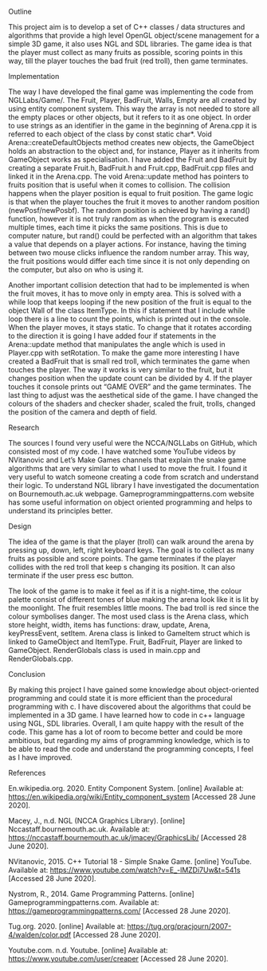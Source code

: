 
Outline

This project aim is to develop a set of C++ classes / data structures and algorithms that provide a high level OpenGL object/scene management for a simple 3D game, it also uses NGL and SDL libraries. The game idea is that the player must collect as many fruits as possible, scoring points in this way, till the player touches the bad fruit (red troll), then game terminates. 

Implementation

The way I have developed the final game was implementing the code from NGLLabs/Game/. The Fruit, Player, BadFruit, Walls, Empty are all created by using entity component system. This way the array is not needed to store all the empty places or other objects, but it refers to it as one object. In order to use strings as an identifier in the game in the beginning of Arena.cpp it is referred to each object of the class by const static char*. Void Arena::createDefaultObjects method creates new objects, the GameObject holds an abstraction to the object and, for instance, Player as it inherits from GameObject works as specialisation. 
I have added the Fruit and BadFruit by creating a separate Fruit.h, BadFruit.h and Fruit.cpp, BadFruit.cpp files and linked it in the Arena.cpp. The void Arena::update method has pointers to fruits position that is useful when it comes to collision. The collision happens when the player position is equal to fruit position. The game logic is that when the player touches the fruit it moves to another random position (newPosf/newPosbf). The random position is achieved by having a rand() function, however it is not truly random as when the program is executed multiple times, each time it picks the same positions. This is due to computer nature, but rand() could be perfected with an algorithm that takes a value that depends on a player actions. For instance, having the timing between two mouse clicks influence the random number array. This way, the fruit positions would differ each time since it is not only depending on the computer, but also on who is using it.

Another important collision detection that had to be implemented is when the fruit moves, it has to move only in empty area. This is solved with a while loop that keeps looping if the new position of the fruit is equal to the object Wall of the class ItemType. In this if statement that I include while loop there is a line to count the points, which is printed out in the console.
When the player moves, it stays static. To change that it rotates according to the direction it is going I have added four if statements in the Arena::update method that manipulates the angle which is used in Player.cpp with setRotation. 
To make the game more interesting I have created a BadFruit that is small red troll, which terminates the game when touches the player. The way it works is very similar to the fruit, but it changes position when the update count can be divided by 4. If the player touches it console prints out “GAME OVER” and the game terminates.
The last thing to adjust was the aesthetical side of the game. I have changed the colours of the shaders and checker shader, scaled the fruit, trolls, changed the position of the camera and depth of field.

Research

The sources I found very useful were the NCCA/NGLLabs on GitHub, which consisted most of my code. I have watched some YouTube videos by NVitanovic and Let’s Make Games channels that explain the snake game algorithms that are very similar to what I used to move the fruit. I found it very useful to watch someone creating a code from scratch and understand their logic.
To understand NGL library I have investigated the documentation on Bournemouth.ac.uk webpage. 
Gameprogrammingpatterns.com website has some useful information on object oriented programming and helps to understand its principles better.

Design

The idea of the game is that the player (troll) can walk around the arena by pressing up, down, left, right keyboard keys. The goal is to collect as many fruits as possible and score points. The game terminates if the player collides with the red troll that keep s changing its position. It can also terminate if the user press esc button.

The look of the game is to make it feel as if it is a night-time, the colour palette consist of different tones of blue making the arena look like it is lit by the moonlight. The fruit resembles little moons. The bad troll is red since the colour symbolises danger. 
The most used class is the Arena class, which store height, width, items has functions: draw, update, Arena, keyPressEvent, setItem. Arena class is linked to GameItem struct which is linked to GameObject and ItemType. Fruit, BadFruit, Player are linked to GameObject. RenderGlobals class is used in main.cpp and RenderGlobals.cpp.



Conclusion

By making this project I have gained some knowledge about object-oriented programming and could state it is more efficient than the procedural programming with c. I have discovered about the algorithms that could be implemented in a 3D game. I have learned how to code in c++ language using NGL, SDL libraries. Overall, I am quite happy with the result of the code. This game has a lot of room to become better and could be more ambitious, but regarding my aims of programming knowledge, which is to be able to read the code and understand the programming concepts, I feel as I have improved.  


References

En.wikipedia.org. 2020. Entity Component System. [online] Available at: <https://en.wikipedia.org/wiki/Entity_component_system> [Accessed 28 June 2020].

Macey, J., n.d. NGL (NCCA Graphics Library). [online] Nccastaff.bournemouth.ac.uk. Available at: <https://nccastaff.bournemouth.ac.uk/jmacey/GraphicsLib/> [Accessed 28 June 2020].

NVitanovic, 2015. C++ Tutorial 18 - Simple Snake Game. [online] YouTube. Available at: <https://www.youtube.com/watch?v=E_-lMZDi7Uw&t=541s> [Accessed 28 June 2020].

Nystrom, R., 2014. Game Programming Patterns. [online] Gameprogrammingpatterns.com. Available at: <https://gameprogrammingpatterns.com/> [Accessed 28 June 2020].

Tug.org. 2020. [online] Available at: <https://tug.org/pracjourn/2007-4/walden/color.pdf> [Accessed 28 June 2020].

Youtube.com. n.d. Youtube. [online] Available at: <https://www.youtube.com/user/creaper> [Accessed 28 June 2020].




